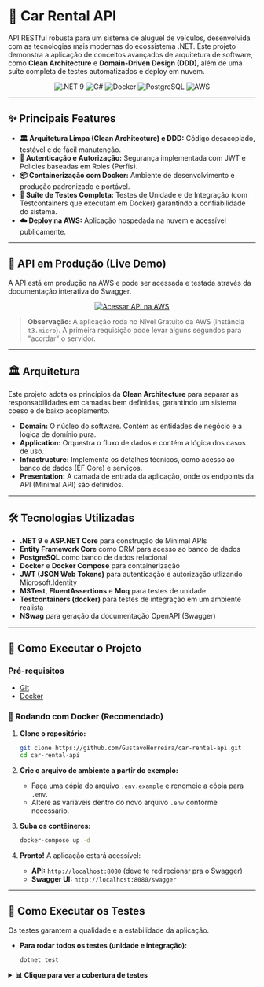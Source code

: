 # 🚗 Car Rental API

API RESTful robusta para um sistema de aluguel de veículos, desenvolvida com as tecnologias mais modernas do ecossistema .NET. Este projeto demonstra a aplicação de conceitos avançados de arquitetura de software, como **Clean Architecture** e **Domain-Driven Design (DDD)**, além de uma suíte completa de testes automatizados e deploy em nuvem.

<p align="center">
  <img src="https://img.shields.io/badge/.NET-512BD4?style=for-the-badge&logo=dotnet&logoColor=white" alt=".NET 9">
  <img src="https://img.shields.io/badge/C%23-239120?style=for-the-badge&logo=c-sharp&logoColor=white" alt="C#">
  <img src="https://img.shields.io/badge/Docker-2496ED?style=for-the-badge&logo=docker&logoColor=white" alt="Docker">
  <img src="https://img.shields.io/badge/PostgreSQL-4169E1?style=for-the-badge&logo=postgresql&logoColor=white" alt="PostgreSQL">
  <img src="https://img.shields.io/badge/AWS-%23FF9900.svg?style=for-the-badge&logo=amazon-aws&logoColor=white" alt="AWS">
</p>

---

## ✨ Principais Features

* **🏛️ Arquitetura Limpa (Clean Architecture) e DDD:** Código desacoplado, testável e de fácil manutenção.
* **🔐 Autenticação e Autorização:** Segurança implementada com JWT e Policies baseadas em Roles (Perfis).
* **📦 Containerização com Docker:** Ambiente de desenvolvimento e produção padronizado e portável.
* **🧪 Suíte de Testes Completa:** Testes de Unidade e de Integração (com Testcontainers que executam em Docker) garantindo a confiabilidade do sistema.
* **☁️ Deploy na AWS:** Aplicação hospedada na nuvem e acessível publicamente.

---

## 🚀 API em Produção (Live Demo)

A API está em produção na AWS e pode ser acessada e testada através da documentação interativa do Swagger.

<p align="center">
  <a href="http://18.117.216.57/swagger" target="_blank" rel="noopener noreferrer">
    <img src="https://img.shields.io/badge/Testar%20API%20ao%20vivo%20na%20AWS-%23FF9900?style=for-the-badge&logo=amazon-aws&logoColor=white" alt="Acessar API na AWS">
  </a>
</p>

> **Observação:** A aplicação roda no Nível Gratuito da AWS (instância `t3.micro`). A primeira requisição pode levar alguns segundos para "acordar" o servidor.

---

## 🏛️ Arquitetura

Este projeto adota os princípios da **Clean Architecture** para separar as responsabilidades em camadas bem definidas, garantindo um sistema coeso e de baixo acoplamento.

* **Domain:** O núcleo do software. Contém as entidades de negócio e a lógica de domínio pura.
* **Application:** Orquestra o fluxo de dados e contém a lógica dos casos de uso.
* **Infrastructure:** Implementa os detalhes técnicos, como acesso ao banco de dados (EF Core) e serviços.
* **Presentation:** A camada de entrada da aplicação, onde os endpoints da API (Minimal API) são definidos.

---

## 🛠️ Tecnologias Utilizadas

* **.NET 9** e **ASP.NET Core** para construção de Minimal APIs
* **Entity Framework Core** como ORM para acesso ao banco de dados
* **PostgreSQL** como banco de dados relacional
* **Docker** e **Docker Compose** para containerização
* **JWT (JSON Web Tokens)** para autenticação e autorização utlizando Microsoft.Identity
* **MSTest**, **FluentAssertions** e **Moq** para testes de unidade
* **Testcontainers (docker)** para testes de integração em um ambiente realista
* **NSwag** para geração da documentação OpenAPI (Swagger)

---

## 🐳 Como Executar o Projeto

### Pré-requisitos

* [Git](https://git-scm.com/)
* [Docker](https://www.docker.com/products/docker-desktop/)

### 🐳 Rodando com Docker (Recomendado)

1.  **Clone o repositório:**
    ```bash
    git clone https://github.com/GustavoHerreira/car-rental-api.git
    cd car-rental-api
    ```

2. **Crie o arquivo de ambiente a partir do exemplo:**
    * Faça uma cópia do arquivo `.env.example` e renomeie a cópia para `.env`.
    * Altere as variáveis dentro do novo arquivo `.env` conforme necessário.

3.  **Suba os contêineres:**
    ```bash
    docker-compose up -d
    ```

4.  **Pronto!** A aplicação estará acessível:
    * **API:** `http://localhost:8080` (deve te redirecionar pra o Swagger)
    * **Swagger UI:** `http://localhost:8080/swagger`

---

## 🧪 Como Executar os Testes

Os testes garantem a qualidade e a estabilidade da aplicação.

* **Para rodar todos os testes (unidade e integração):**
    ```bash
    dotnet test
    ```
<details>
<summary><strong>📊 Clique para ver a cobertura de testes</strong></summary>
<br>
  <img width="1282" height="260" alt="image" src="https://github.com/user-attachments/assets/24ef21db-c825-46be-bf94-213922088f89" />


  <img width="703" height="1201" alt="image" src="https://github.com/user-attachments/assets/93e097f1-eef7-4030-84f8-af49d242fad6" />
</details>
